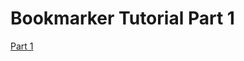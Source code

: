 # Bookmarker Tutorial Part 1

[Part 1](http://book.cakephp.org/3.0/en/tutorials-and-examples/bookmarks/intro.html)
